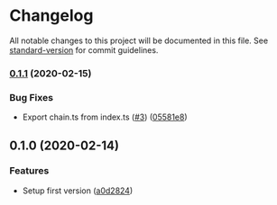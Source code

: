 # Changelog

All notable changes to this project will be documented in this file. See [standard-version](https://github.com/conventional-changelog/standard-version) for commit guidelines.

### [0.1.1](https://github.com/amaurymartiny/now-middleware/compare/v0.1.0...v0.1.1) (2020-02-15)


### Bug Fixes

* Export chain.ts from index.ts ([#3](https://github.com/amaurymartiny/now-middleware/issues/3)) ([05581e8](https://github.com/amaurymartiny/now-middleware/commit/05581e8d3c7b8a188e4ea6accf550c5577357f24))

## 0.1.0 (2020-02-14)


### Features

* Setup first version ([a0d2824](https://github.com/amaurymartiny/now-middleware/commit/a0d28247fe608c99b3b2ac5a91fe610d46186dc7))
